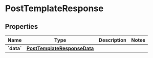 
# PostTemplateResponse

## Properties
| Name | Type | Description | Notes |
| ------------ | ------------- | ------------- | ------------- |
| **&#x60;data&#x60;** | [**PostTemplateResponseData**](PostTemplateResponseData.md) |  |  |



